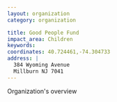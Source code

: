 ```yaml
---
layout: organization
category: organization

title: Good People Fund
impact_area: Children
keywords: 
coordinates: 40.724461,-74.304733
address: |
  384 Wyoming Avenue
  Millburn NJ 7041
---
```

Organization's overview
